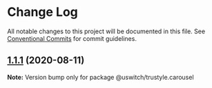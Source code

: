 # Change Log

All notable changes to this project will be documented in this file.
See [Conventional Commits](https://conventionalcommits.org) for commit guidelines.

## [1.1.1](https://github.com/uswitch/trustyle/compare/@uswitch/trustyle.carousel@1.1.0...@uswitch/trustyle.carousel@1.1.1) (2020-08-11)

**Note:** Version bump only for package @uswitch/trustyle.carousel
